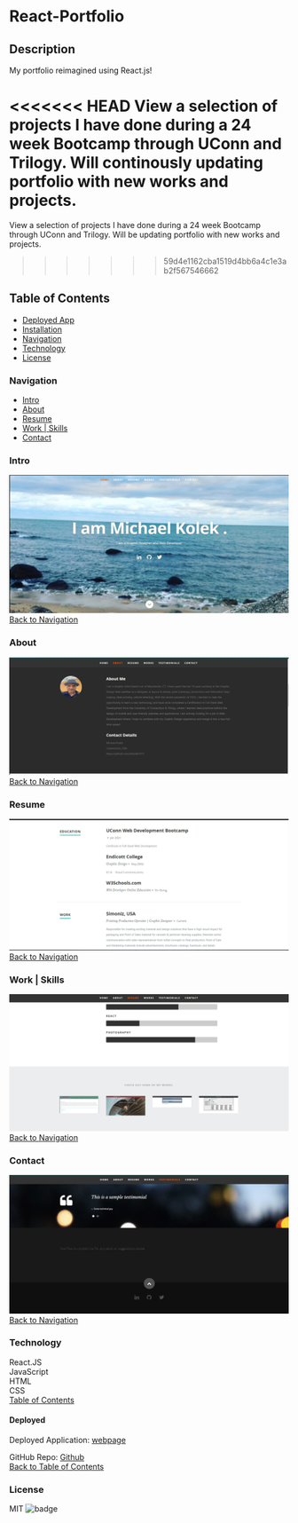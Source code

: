 # React-Portfolio

## Description
My portfolio reimagined using React.js! 

<<<<<<< HEAD
View a selection of projects I have done during a 24 week Bootcamp through UConn and Trilogy. Will continously updating portfolio with new works and projects.
=======
View a selection of projects I have done during a 24 week Bootcamp through UConn and Trilogy. Will be updating portfolio with new works and projects.
>>>>>>> 59d4e1162cba1519d4bb6a4c1e3ab2f567546662


## Table of Contents

* [Deployed App](#deployed)
* [Installation](#installation)
* [Navigation](#Navigation)
* [Technology](#technology)
* [License](#license)

### Navigation
* [Intro](#intro)
* [About](#about)
* [Resume](#resume)
* [Work | Skills](#work-|-skills)
* [Contact](#contact)

### Intro
![Screen Shot](https://github.com/mkolek1015/A20_ReactPortfolio/blob/main/public/images/screenshots/IntroPage.jpg) </br>
[Back to Navigation](#Navigation)

### About
![Screen Shot](https://github.com/mkolek1015/A20_ReactPortfolio/blob/main/public/images/screenshots/AboutMePage.jpg) </br>
[Back to Navigation](#Navigation)

### Resume
![Screen Shot](https://github.com/mkolek1015/A20_ReactPortfolio/blob/main/public/images/screenshots/ResumePage.jpg) </br>
[Back to Navigation](#Navigation)

### Work | Skills
![Screen Shot](https://github.com/mkolek1015/A20_ReactPortfolio/blob/main/public/images/screenshots/Skills_Works.jpg) </br>
[Back to Navigation](#Navigation)

### Contact
![Screen Shot](https://github.com/mkolek1015/A20_ReactPortfolio/blob/main/public/images/screenshots/Test_Contact.jpg) </br>
[Back to Navigation](#Navigation)


### Technology

React.JS </br>
JavaScript </br>
HTML </br>
CSS </br>
[Table of Contents](#Table-of-Contents)

#### Deployed

Deployed Application: [webpage](https://secure-reef-07732.herokuapp.com) </br>

GitHub Repo: [Github](https://github.com/mkolek1015/A20_ReactPortfolio) </br>
[Back to Table of Contents](#Table-of-Contents)

### License
MIT
  ![badge](https://img.shields.io/badge/license-MIT-red) 
